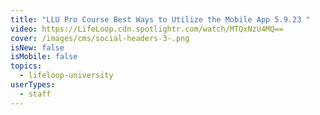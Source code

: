 ```yaml
---
title: "LLU Pro Course Best Ways to Utilize the Mobile App 5.9.23 "
video: https://LifeLoop.cdn.spotlightr.com/watch/MTQxNzU4MQ==
cover: /images/cms/social-headers-3-.png
isNew: false
isMobile: false
topics:
  - lifeloop-university
userTypes:
  - staff
---
```

